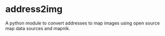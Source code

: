 # address2img
A python module to convert addresses to map images using open source map data sources and mapnik.
